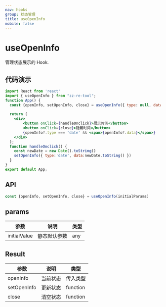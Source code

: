 ```yaml
---
nav: hooks
group: 状态管理
title: useOpenInfo
mobile: false
---
```

# useOpenInfo

管理状态展示的 Hook.

## 代码演示

```jsx
import React from 'react'
import { useOpenInfo } from "zz-re-tool";
function App() {
  const {openInfo, setOpenInfo, close} = useOpenInfo({ type: null, data: null })
  
  return (
    <div>
        <button onClick={handleOnclick}>展示时间</button>
        <button onClick={close}>隐藏时间</button>
        {openInfo?.type === 'date' && <span>{openInfo?.data}</span>}
    </div>
  );
  function handleOnclick() {
    const newDate = new Date().toString()
    setOpenInfo({ type:'date', data:newDate.toString() })
  }
}
export default App;
```

## API

```js
const {openInfo, setOpenInfo, close} = useOpenInfo(initialParams)
```

## params

| 参数         | 说明         | 类型 |
| ------------ | ------------ | ---- |
| initialValue | 静态默认参数 | any  |

## Result

| 参数        | 说明     | 类型     |
| ----------- | -------- | -------- |
| openInfo    | 当前状态 | 传入类型 |
| setOpenInfo | 更新状态 | function |
| close       | 清空状态 | function |

